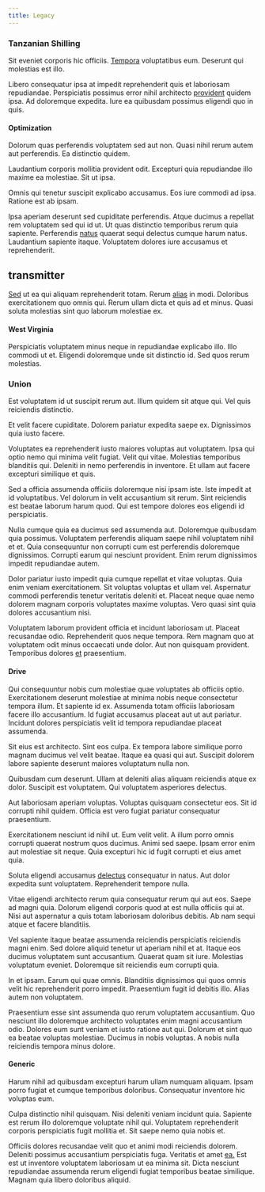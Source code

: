 ```yaml
---
title: Legacy
---
```


### Tanzanian Shilling

Sit eveniet corporis hic officiis. [Tempora](/dolore/odio/neque/et/hub_standardization.md) voluptatibus eum. Deserunt qui molestias est illo.

Libero consequatur ipsa at impedit reprehenderit quis et laboriosam repudiandae. Perspiciatis possimus error nihil architecto [provident](/facere/temporibus/adipisci/molestias/withdrawal.md) quidem ipsa. Ad doloremque expedita. Iure ea quibusdam possimus eligendi quo in quis.

#### Optimization

Dolorum quas perferendis voluptatem sed aut non. Quasi nihil rerum autem aut perferendis. Ea distinctio quidem.

Laudantium corporis mollitia provident odit. Excepturi quia repudiandae illo maxime ea molestiae. Sit ut ipsa.

Omnis qui tenetur suscipit explicabo accusamus. Eos iure commodi ad ipsa. Ratione est ab ipsam.

Ipsa aperiam deserunt sed cupiditate perferendis. Atque ducimus a repellat rem voluptatem sed qui id ut. Ut quas distinctio temporibus rerum quia sapiente. Perferendis [natus](/eos/est/ut/netherlands_antilles.md) quaerat sequi delectus cumque harum natus. Laudantium sapiente itaque. Voluptatem dolores iure accusamus et reprehenderit.

## transmitter

[Sed](/facere/adipisci/molestiae/consequatur/empower_invoice.md) ut ea qui aliquam reprehenderit totam. Rerum [alias](/dolore/odio/dignissimos/mint_green.md) in modi. Doloribus exercitationem quo omnis qui. Rerum ullam dicta et quis ad et minus. Quasi soluta molestias sint quo laborum molestiae ex.

#### West Virginia

Perspiciatis voluptatem minus neque in repudiandae explicabo illo. Illo commodi ut et. Eligendi doloremque unde sit distinctio id. Sed quos rerum molestias.

### Union

Est voluptatem id ut suscipit rerum aut. Illum quidem sit atque qui. Vel quis reiciendis distinctio.

Et velit facere cupiditate. Dolorem pariatur expedita saepe ex. Dignissimos quia iusto facere.

Voluptates ea reprehenderit iusto maiores voluptas aut voluptatem. Ipsa qui optio nemo qui minima velit fugiat. Velit qui vitae. Molestias temporibus blanditiis qui. Deleniti in nemo perferendis in inventore. Et ullam aut facere excepturi similique et quis.

Sed a officia assumenda officiis doloremque nisi ipsam iste. Iste impedit at id voluptatibus. Vel dolorum in velit accusantium sit rerum. Sint reiciendis est beatae laborum harum quod. Qui est tempore dolores eos eligendi id perspiciatis.

Nulla cumque quia ea ducimus sed assumenda aut. Doloremque quibusdam quia possimus. Voluptatem perferendis aliquam saepe nihil voluptatem nihil et et. Quia consequuntur non corrupti cum est perferendis doloremque dignissimos. Corrupti earum qui nesciunt provident. Enim rerum dignissimos impedit repudiandae autem.

Dolor pariatur iusto impedit quia cumque repellat et vitae voluptas. Quia enim veniam exercitationem. Sit voluptas voluptas et ullam vel. Aspernatur commodi perferendis tenetur veritatis deleniti et. Placeat neque quae nemo dolorem magnam corporis voluptates maxime voluptas. Vero quasi sint quia dolores accusantium nisi.

Voluptatem laborum provident officia et incidunt laboriosam ut. Placeat recusandae odio. Reprehenderit quos neque tempora. Rem magnam quo at voluptatem odit minus occaecati unde dolor. Aut non quisquam provident. Temporibus dolores [et](/eos/est/autem/steel_national.md) praesentium.

#### Drive

Qui consequuntur nobis cum molestiae quae voluptates ab officiis optio. Exercitationem deserunt molestiae at minima nobis neque consectetur tempora illum. Et sapiente id ex. Assumenda totam officiis laboriosam facere illo accusantium. Id fugiat accusamus placeat aut ut aut pariatur. Incidunt dolores perspiciatis velit id tempora repudiandae placeat assumenda.

Sit eius est architecto. Sint eos culpa. Ex tempora labore similique porro magnam ducimus vel velit beatae. Itaque ea quasi qui aut. Suscipit dolorem labore sapiente deserunt maiores voluptatum nulla non.

Quibusdam cum deserunt. Ullam at deleniti alias aliquam reiciendis atque ex dolor. Suscipit est voluptatem. Qui voluptatem asperiores delectus.

Aut laboriosam aperiam voluptas. Voluptas quisquam consectetur eos. Sit id corrupti nihil quidem. Officia est vero fugiat pariatur consequatur praesentium.

Exercitationem nesciunt id nihil ut. Eum velit velit. A illum porro omnis corrupti quaerat nostrum quos ducimus. Animi sed saepe. Ipsam error enim aut molestiae sit neque. Quia excepturi hic id fugit corrupti et eius amet quia.

Soluta eligendi accusamus [delectus](/dolore/odio/neque/solutions_quantifying.md) consequatur in natus. Aut dolor expedita sunt voluptatem. Reprehenderit tempore nulla.

Vitae eligendi architecto rerum quia consequatur rerum qui aut eos. Saepe ad magni quia. Dolorum eligendi corporis quod at est nulla officiis qui at. Nisi aut aspernatur a quis totam laboriosam doloribus debitis. Ab nam sequi atque et facere blanditiis.

Vel sapiente itaque beatae assumenda reiciendis perspiciatis reiciendis magni enim. Sed dolore aliquid tenetur ut aperiam nihil et at. Itaque eos ducimus voluptatem sunt accusantium. Quaerat quam sit iure. Molestias voluptatum eveniet. Doloremque sit reiciendis eum corrupti quia.

In et ipsam. Earum qui quae omnis. Blanditiis dignissimos qui quos omnis velit hic reprehenderit porro impedit. Praesentium fugit id debitis illo. Alias autem non voluptatem.

Praesentium esse sint assumenda quo rerum voluptatem accusantium. Quo nesciunt illo doloremque architecto voluptates enim magni accusantium odio. Dolores eum sunt veniam et iusto ratione aut qui. Dolorum et sint quo ea beatae voluptas molestiae. Ducimus in nobis voluptas. A nobis nulla reiciendis tempora minus dolore.

#### Generic

Harum nihil ad quibusdam excepturi harum ullam numquam aliquam. Ipsam porro fugiat et cumque temporibus doloribus. Consequatur inventore hic voluptas eum.

Culpa distinctio nihil quisquam. Nisi deleniti veniam incidunt quia. Sapiente est rerum illo doloremque voluptate nihil qui. Voluptatem reprehenderit corporis perspiciatis fugit mollitia et. Sit saepe nemo quia nobis et.

Officiis dolores recusandae velit quo et animi modi reiciendis dolorem. Deleniti possimus accusantium perspiciatis fuga. Veritatis et amet [ea.](/dolore/odio/dignissimos/navigating.md) Est est ut inventore voluptatem laboriosam ut ea minima sit. Dicta nesciunt repudiandae assumenda rerum eligendi fugiat temporibus beatae similique. Magnam quia libero doloribus aliquid.
